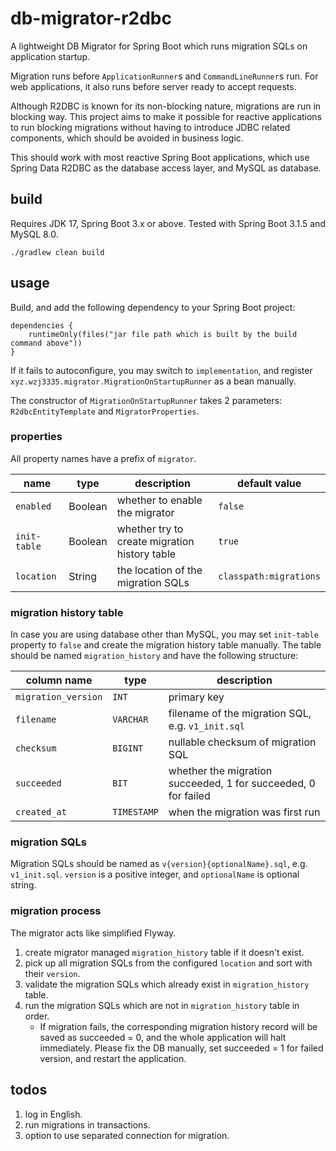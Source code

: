 # db-migrator-r2dbc
A lightweight DB Migrator for Spring Boot which runs migration SQLs on application startup.

Migration runs before `ApplicationRunner`s and `CommandLineRunner`s run. For web applications, it also runs before server ready to accept requests.

Although R2DBC is known for its non-blocking nature, migrations are run in blocking way. This project aims to make it possible for reactive applications to run blocking migrations without having to introduce JDBC related components, which should be avoided in business logic.

This should work with most reactive Spring Boot applications, which use Spring Data R2DBC as the database access layer, and MySQL as database.

## build
Requires JDK 17, Spring Boot 3.x or above.
Tested with Spring Boot 3.1.5 and MySQL 8.0.
```
./gradlew clean build
```

## usage
Build, and add the following dependency to your Spring Boot project:
```
dependencies {
    runtimeOnly(files("jar file path which is built by the build command above"))
}
```
If it fails to autoconfigure, you may switch to `implementation`, and register
`xyz.wzj3335.migrator.MigrationOnStartupRunner` as a bean manually.

The constructor of `MigrationOnStartupRunner` takes 2 parameters: `R2dbcEntityTemplate` and
`MigratorProperties`.

### properties
All property names have a prefix of `migrator`.

| name         | type    | description                                   | default value          |
|--------------|---------|-----------------------------------------------|------------------------|
| `enabled`    | Boolean | whether to enable the migrator                | `false`                |
| `init-table` | Boolean | whether try to create migration history table | `true`                 |
| `location`   | String  | the location of the migration SQLs            | `classpath:migrations` |

### migration history table
In case you are using database other than MySQL, you may set `init-table` property to `false` and create the migration history table manually. The table should be named `migration_history` and have the following structure:

| column name         | type        | description                                                    |
|---------------------|-------------|----------------------------------------------------------------|
| `migration_version` | `INT`       | primary key                                                    |
| `filename`          | `VARCHAR`   | filename of the migration SQL, e.g. `v1_init.sql`              |
| `checksum`          | `BIGINT`    | nullable checksum of migration SQL                             |
| `succeeded`         | `BIT`       | whether the migration succeeded, 1 for succeeded, 0 for failed |
| `created_at`        | `TIMESTAMP` | when the migration was first run                               |

### migration SQLs
Migration SQLs should be named as `v{version}{optionalName}.sql`, e.g. `v1_init.sql`.
`version` is a positive integer, and `optionalName` is optional string.

### migration process
The migrator acts like simplified Flyway.

1. create migrator managed `migration_history` table if it doesn't exist.
2. pick up all migration SQLs from the configured `location` and sort with their `version`.
3. validate the migration SQLs which already exist in `migration_history` table.
4. run the migration SQLs which are not in `migration_history` table in order.
   - If migration fails, the corresponding migration history record will be saved as succeeded = 0, and the
   whole application will halt immediately. Please fix the DB manually, set succeeded = 1 for failed version,
   and restart the application.

## todos

1. log in English.
2. run migrations in transactions.
3. option to use separated connection for migration.
